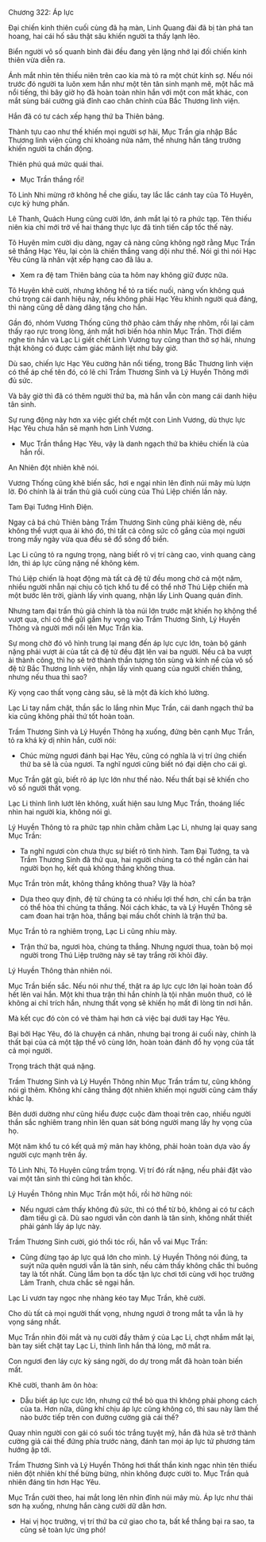 




Chương 322: Áp lực


Đại chiến kinh thiên cuối cùng đã hạ màn, Linh Quang đài đã bị tàn phá tan hoang, hai cái hố sâu thật sâu khiến người ta thấy lạnh lẽo.

Biển người vô số quanh bình đài đều đang yên lặng nhớ lại đối chiến kinh thiên vừa diễn ra.

Ánh mắt nhìn tên thiếu niên trên cao kia mà tỏ ra một chút kính sợ. Nếu nói trước đó người ta luôn xem hắn như một tên tân sinh mạnh mẽ, một hắc mã nổi tiếng, thì bây giờ họ đã hoàn toàn nhìn hắn với một con mắt khác, con mắt sùng bái cường giả đỉnh cao chân chính của Bắc Thương linh viện.

Hắn đã có tư cách xếp hạng thứ ba Thiên bảng.

Thành tựu cao như thế khiến mọi người sợ hãi, Mục Trần gia nhập Bắc Thương linh viện cũng chỉ khoảng nửa năm, thế nhưng hắn tăng trưởng khiến người ta chấn động.

Thiên phú quá mức quái thai.

- Mục Trần thắng rồi!

Tô Linh Nhi mừng rỡ không hề che giấu, tay lắc lắc cánh tay của Tô Huyên, cực kỳ hưng phấn.

Lê Thanh, Quách Hung cũng cười lớn, ánh mắt lại tỏ ra phức tạp. Tên thiếu niên kia chỉ mới trở về hai tháng thực lực đã tinh tiến cấp tốc thế này.

Tô Huyên mỉm cười dịu dàng, ngay cả nàng cũng không ngờ rằng Mục Trần sẽ thắng Hạc Yêu, lại còn là chiến thắng vang dội như thế. Nói gì thì nói Hạc Yêu cũng là nhân vật xếp hạng cao đã lâu a.

- Xem ra đệ tam Thiên bảng của ta hôm nay không giữ được nữa.

Tô Huyên khẽ cười, nhưng không hề tỏ ra tiếc nuối, nàng vốn không quá chú trọng cái danh hiệu này, nếu không phải Hạc Yêu khinh người quá đáng, thì nàng cũng dễ dàng dâng tặng cho hắn.

Gần đó, nhóm Vương Thống cũng thở phào cảm thấy nhẹ nhõm, rồi lại cảm thấy rạo rực trong lòng, ánh mắt hơi biến hóa nhìn Mục Trần. Thời điểm nghe tin hắn và Lạc Li giết chết Linh Vương tuy cũng than thở sợ hãi, nhưng thật không có được cảm giác mãnh liệt như bây giờ.

Dù sao, chiến lực Hạc Yêu cường hãn nổi tiếng, trong Bắc Thương linh viện có thể áp chế tên đó, có lẽ chỉ Trầm Thương Sinh và Lý Huyền Thông mới đủ sức.

Và bây giờ thì đã có thêm người thứ ba, mà hắn vẫn còn mang cái danh hiệu tân sinh.

Sự rung động này hơn xa việc giết chết một con Linh Vương, dù thực lực Hạc Yêu chưa hẳn sẽ mạnh hơn Linh Vương.

- Mục Trần thắng Hạc Yêu, vậy là danh ngạch thứ ba khiêu chiến là của hắn rồi.

An Nhiên đột nhiên khẽ nói.

Vương Thống cũng khẽ biến sắc, hơi e ngại nhìn lên đỉnh núi mây mù lượn lờ. Đó chính là ải trấn thủ giả cuối cùng của Thú Liệp chiến lần này.

Tam Đại Tướng Hình Điện.

Ngay cả bá chủ Thiên bảng Trầm Thương Sinh cũng phải kiêng dè, nếu không thể vượt qua ải khó đó, thì tất cả công sức cố gắng của mọi người trong mấy ngày vừa qua đều sẽ đổ sông đổ biển.

Lạc Li cũng tỏ ra ngưng trọng, nàng biết rõ vị trí càng cao, vinh quang càng lớn, thì áp lực cũng nặng nề không kém.

Thú Liệp chiến là hoạt động mà tất cả đệ tử đều mong chờ cả một năm, nhiều người nhẫn nại chịu cô tịch khổ tu để có thể nhờ Thú Liệp chiến mà một bước lên trời, giành lấy vinh quang, nhận lấy Linh Quang quán đỉnh.

Nhưng tam đại trấn thủ giả chính là tòa núi lớn trước mặt khiến họ không thể vượt qua, chỉ có thể gửi gắm hy vọng vào Trầm Thương Sinh, Lý Huyền Thông và người mới nổi lên Mục Trần kia.

Sự mong chờ đó vô hình trung lại mang đến áp lực cực lớn, toàn bộ gánh nặng phải vượt ải của tất cả đệ tử đều đặt lên vai ba người. Nếu cả ba vượt ải thành công, thì họ sẽ trở thành thần tượng tôn sùng và kính nể của vô số đệ tử Bắc Thương linh viện, nhận lấy vinh quang của người chiến thắng, nhưng nếu thua thì sao?

Kỳ vọng cao thất vọng càng sâu, sẽ là một đả kích khó lường.

Lạc Li tay nắm chặt, thần sắc lo lắng nhìn Mục Trần, cái danh ngạch thứ ba kia cũng không phải thứ tốt hoàn toàn.

Trầm Thương Sinh và Lý Huyền Thông hạ xuống, đứng bên cạnh Mục Trần, tỏ ra khá kỳ dị nhìn hắn, cười nói:

- Chúc mừng ngươi đánh bại Hạc Yêu, cũng có nghĩa là vị trí ứng chiến thứ ba sẽ là của ngươi. Ta nghĩ ngươi cũng biết nó đại diện cho cái gì.

Mục Trần gật gù, biết rõ áp lực lớn như thế nào. Nếu thất bại sẽ khiến cho vô số người thất vọng.

Lạc Li thình lình lướt lên không, xuất hiện sau lưng Mục Trần, thoáng liếc nhìn hai người kia, không nói gì.

Lý Huyền Thông tỏ ra phức tạp nhìn chằm chằm Lạc Li, nhưng lại quay sang Mục Trần:

- Ta nghĩ ngươi còn chưa thực sự biết rõ tình hình. Tam Đại Tướng, ta và Trầm Thương Sinh đã thử qua, hai người chúng ta có thể ngăn cản hai người bọn họ, kết quả không thắng không thua.

Mục Trần tròn mắt, không thắng không thua? Vậy là hòa?

- Dựa theo quy định, đệ tử chúng ta có nhiều lợi thế hơn, chỉ cần ba trận có thể hòa thì chúng ta thắng. Nói cách khác, ta và Lý Huyền Thông sẽ cam đoan hai trận hòa, thắng bại mấu chốt chính là trận thứ ba.

Mục Trần tỏ ra nghiêm trọng, Lạc Li cũng nhíu mày.

- Trận thứ ba, ngươi hòa, chúng ta thắng. Nhưng ngươi thua, toàn bộ mọi người trong Thú Liệp trường này sẽ tay trắng rời khỏi đây.

Lý Huyền Thông thản nhiên nói.

Mục Trần biến sắc. Nếu nói như thế, thật ra áp lực cực lớn lại hoàn toàn đổ hết lên vai hắn. Một khi thua trận thì hắn chính là tội nhân muôn thuở, có lẽ không ai chỉ trích hắn, nhưng thất vọng sẽ khiến họ mất đi lòng tin nơi hắn.

Mà kết cục đó còn có vẻ thảm hại hơn cả việc bại dưới tay Hạc Yêu.

Bại bởi Hạc Yêu, đó là chuyện cá nhân, nhưng bại trong ải cuối này, chính là thất bại của cả một tập thể vô cùng lớn, hoàn toàn đánh đổ hy vọng của tất cả mọi người.

Trọng trách thật quá nặng.

Trầm Thương Sinh và Lý Huyền Thông nhìn Mục Trần trầm tư, cũng không nói gì thêm. Không khí căng thẳng đột nhiên khiến mọi người cũng cảm thấy khác lạ.

Bên dưới dường như cũng hiểu được cuộc đàm thoại trên cao, nhiều người thần sắc nghiêm trang nhìn lên quan sát bóng người mang lấy hy vọng của họ.

Một năm khổ tu có kết quả mỹ mãn hay không, phải hoàn toàn dựa vào ấy người cực mạnh trên ấy.

Tô Linh Nhi, Tô Huyên cũng trầm trọng. Vị trí đó rất nặng, nếu phải đặt vào vai một tân sinh thì cũng hơi tàn khốc.

Lý Huyền Thông nhìn Mục Trần một hồi, rồi hờ hững nói:

- Nếu ngươi cảm thấy không đủ sức, thì có thể từ bỏ, không ai có tư cách đàm tiếu gì cả. Dù sao ngươi vẫn còn danh là tân sinh, không nhất thiết phải gánh lấy áp lực này.

Trầm Thương Sinh cười, gió thổi tóc rối, hắn vỗ vai Mục Trần:

- Cũng đừng tạo áp lực quá lớn cho mình. Lý Huyền Thông nói đúng, ta suýt nữa quên ngươi vẫn là tân sinh, nếu cảm thấy không chắc thì buông tay là tốt nhất. Cùng lắm bọn ta dốc tận lực chơi tới cùng với học trưởng Lâm Tranh, chưa chắc sẽ ngại hắn.

Lạc Li vươn tay ngọc nhẹ nhàng kéo tay Mục Trần, khẽ cười.

Cho dù tất cả mọi người thất vọng, nhưng ngươi ở trong mắt ta vẫn là hy vọng sáng nhất.

Mục Trần nhìn đôi mắt và nụ cười đầy thâm ý của Lạc Li, chợt nhắm mắt lại, bàn tay siết chặt tay Lạc Li, thình lình hắn thả lỏng, mở mắt ra.

Con ngươi đen láy cực kỳ sáng ngời, do dự trong mắt đã hoàn toàn biến mất.

Khẽ cười, thanh âm ôn hòa:

- Dẫu biết áp lực cực lớn, nhưng cứ thể bỏ qua thì không phải phong cách của ta. Hơn nữa, dũng khí chịu áp lực cũng không có, thì sau này làm thế nào bước tiếp trên con đường cường giả cái thế?

Quay nhìn người con gái có suối tóc trắng tuyệt mỹ, hắn đã hứa sẽ trở thành cường giả cái thế đứng phía trước nàng, đánh tan mọi áp lực tứ phương tám hướng ập tới.

Trầm Thương Sinh và Lý Huyền Thông hơi thất thần kinh ngạc nhìn tên thiếu niên đột nhiên khí thế bừng bừng, nhìn không được cười to. Mục Trần quả nhiên đáng tin hơn Hạc Yêu.

Mục Trần cười theo, hai mắt long lên nhìn đỉnh núi mây mù. Áp lực như thái sơn hạ xuống, nhưng hắn càng cười dữ dằn hơn.

- Hai vị học trưởng, vị trí thứ ba cứ giao cho ta, bất kể thắng bại ra sao, ta cũng sẽ toàn lực ứng phó!





